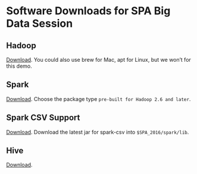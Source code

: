 # Software Downloads for SPA Big Data Session

## Hadoop
[Download](https://www.apache.org/dyn/closer.cgi/hadoop/common/).
You could also use brew for Mac, apt for Linux, but we won’t for this demo.

## Spark
[Download](https://spark.apache.org/downloads.html).
Choose the package type `pre-built for Hadoop 2.6 and later`.

## Spark CSV Support
[Download](https://spark-packages.org/package/databricks/spark-csv).
Download the latest jar for spark-csv into `$SPA_2016/spark/lib`.

## Hive
[Download](https://www.apache.org/dyn/closer.cgi/hive/).

